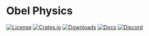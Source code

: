 # Obel Physics

[![License](https://img.shields.io/badge/license-MIT%2FApache-blue.svg)](https://github.com/obelengine/obel#license)
[![Crates.io](https://img.shields.io/crates/v/obel_physics.svg)](https://crates.io/crates/obel_physics)
[![Downloads](https://img.shields.io/crates/d/obel_physics.svg)](https://crates.io/crates/obel_physics)
[![Docs](https://docs.rs/obel_physics/badge.svg)](https://docs.rs/obel_physics/latest/obel_physics/)
[![Discord](https://img.shields.io/discord/691052431525675048.svg?label=&logo=discord&logoColor=ffffff&color=7389D8&labelColor=6A7EC2)](https://discord.gg/obel)
